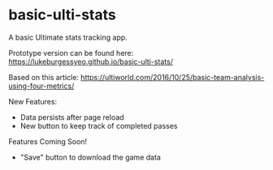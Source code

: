 # basic-ulti-stats
A basic Ultimate stats tracking app.


Prototype version can be found here: https://lukeburgessyeo.github.io/basic-ulti-stats/

Based on this article: https://ultiworld.com/2016/10/25/basic-team-analysis-using-four-metrics/

New Features:
- Data persists after page reload
- New button to keep track of completed passes

Features Coming Soon!
- "Save" button to download the game data
